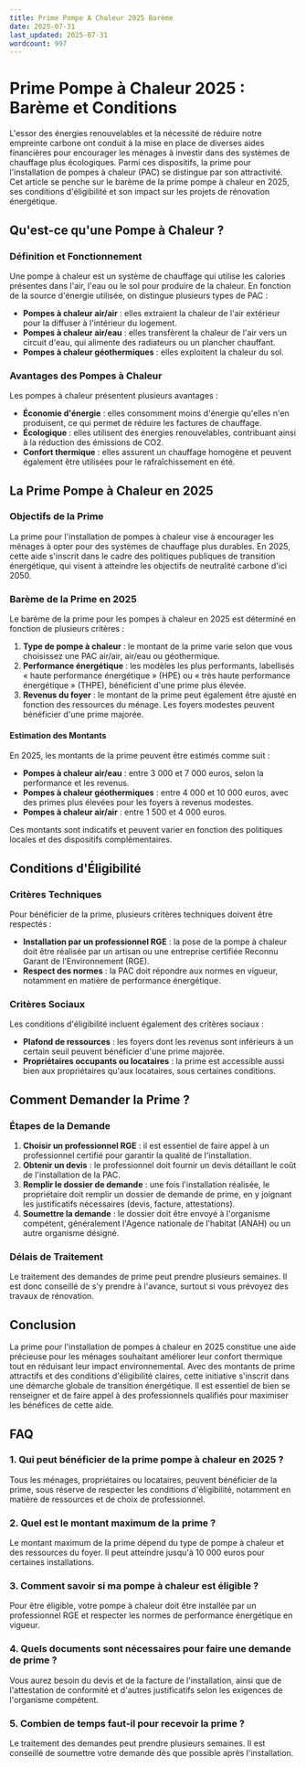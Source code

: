 ```yaml
---
title: Prime Pompe A Chaleur 2025 Barème
date: 2025-07-31
last_updated: 2025-07-31
wordcount: 997
---
```


# Prime Pompe à Chaleur 2025 : Barème et Conditions

L'essor des énergies renouvelables et la nécessité de réduire notre empreinte carbone ont conduit à la mise en place de diverses aides financières pour encourager les ménages à investir dans des systèmes de chauffage plus écologiques. Parmi ces dispositifs, la prime pour l'installation de pompes à chaleur (PAC) se distingue par son attractivité. Cet article se penche sur le barème de la prime pompe à chaleur en 2025, ses conditions d'éligibilité et son impact sur les projets de rénovation énergétique.

## Qu'est-ce qu'une Pompe à Chaleur ?

### Définition et Fonctionnement

Une pompe à chaleur est un système de chauffage qui utilise les calories présentes dans l'air, l'eau ou le sol pour produire de la chaleur. En fonction de la source d'énergie utilisée, on distingue plusieurs types de PAC :

- **Pompes à chaleur air/air** : elles extraient la chaleur de l'air extérieur pour la diffuser à l'intérieur du logement.
- **Pompes à chaleur air/eau** : elles transfèrent la chaleur de l'air vers un circuit d'eau, qui alimente des radiateurs ou un plancher chauffant.
- **Pompes à chaleur géothermiques** : elles exploitent la chaleur du sol.

### Avantages des Pompes à Chaleur

Les pompes à chaleur présentent plusieurs avantages :

- **Économie d'énergie** : elles consomment moins d'énergie qu'elles n'en produisent, ce qui permet de réduire les factures de chauffage.
- **Écologique** : elles utilisent des énergies renouvelables, contribuant ainsi à la réduction des émissions de CO2.
- **Confort thermique** : elles assurent un chauffage homogène et peuvent également être utilisées pour le rafraîchissement en été.

## La Prime Pompe à Chaleur en 2025

### Objectifs de la Prime

La prime pour l'installation de pompes à chaleur vise à encourager les ménages à opter pour des systèmes de chauffage plus durables. En 2025, cette aide s'inscrit dans le cadre des politiques publiques de transition énergétique, qui visent à atteindre les objectifs de neutralité carbone d'ici 2050.

### Barème de la Prime en 2025

Le barème de la prime pour les pompes à chaleur en 2025 est déterminé en fonction de plusieurs critères :

1. **Type de pompe à chaleur** : le montant de la prime varie selon que vous choisissez une PAC air/air, air/eau ou géothermique.
2. **Performance énergétique** : les modèles les plus performants, labellisés « haute performance énergétique » (HPE) ou « très haute performance énergétique » (THPE), bénéficient d'une prime plus élevée.
3. **Revenus du foyer** : le montant de la prime peut également être ajusté en fonction des ressources du ménage. Les foyers modestes peuvent bénéficier d'une prime majorée.

#### Estimation des Montants

En 2025, les montants de la prime peuvent être estimés comme suit :

- **Pompes à chaleur air/eau** : entre 3 000 et 7 000 euros, selon la performance et les revenus.
- **Pompes à chaleur géothermiques** : entre 4 000 et 10 000 euros, avec des primes plus élevées pour les foyers à revenus modestes.
- **Pompes à chaleur air/air** : entre 1 500 et 4 000 euros.

Ces montants sont indicatifs et peuvent varier en fonction des politiques locales et des dispositifs complémentaires.

## Conditions d'Éligibilité

### Critères Techniques

Pour bénéficier de la prime, plusieurs critères techniques doivent être respectés :

- **Installation par un professionnel RGE** : la pose de la pompe à chaleur doit être réalisée par un artisan ou une entreprise certifiée Reconnu Garant de l’Environnement (RGE).
- **Respect des normes** : la PAC doit répondre aux normes en vigueur, notamment en matière de performance énergétique.

### Critères Sociaux

Les conditions d'éligibilité incluent également des critères sociaux :

- **Plafond de ressources** : les foyers dont les revenus sont inférieurs à un certain seuil peuvent bénéficier d'une prime majorée.
- **Propriétaires occupants ou locataires** : la prime est accessible aussi bien aux propriétaires qu'aux locataires, sous certaines conditions.

## Comment Demander la Prime ?

### Étapes de la Demande

1. **Choisir un professionnel RGE** : il est essentiel de faire appel à un professionnel certifié pour garantir la qualité de l'installation.
2. **Obtenir un devis** : le professionnel doit fournir un devis détaillant le coût de l'installation de la PAC.
3. **Remplir le dossier de demande** : une fois l'installation réalisée, le propriétaire doit remplir un dossier de demande de prime, en y joignant les justificatifs nécessaires (devis, facture, attestations).
4. **Soumettre la demande** : le dossier doit être envoyé à l'organisme compétent, généralement l'Agence nationale de l'habitat (ANAH) ou un autre organisme désigné.

### Délais de Traitement

Le traitement des demandes de prime peut prendre plusieurs semaines. Il est donc conseillé de s'y prendre à l'avance, surtout si vous prévoyez des travaux de rénovation.

## Conclusion

La prime pour l'installation de pompes à chaleur en 2025 constitue une aide précieuse pour les ménages souhaitant améliorer leur confort thermique tout en réduisant leur impact environnemental. Avec des montants de prime attractifs et des conditions d'éligibilité claires, cette initiative s'inscrit dans une démarche globale de transition énergétique. Il est essentiel de bien se renseigner et de faire appel à des professionnels qualifiés pour maximiser les bénéfices de cette aide.

## FAQ

### 1. Qui peut bénéficier de la prime pompe à chaleur en 2025 ?

Tous les ménages, propriétaires ou locataires, peuvent bénéficier de la prime, sous réserve de respecter les conditions d'éligibilité, notamment en matière de ressources et de choix de professionnel.

### 2. Quel est le montant maximum de la prime ?

Le montant maximum de la prime dépend du type de pompe à chaleur et des ressources du foyer. Il peut atteindre jusqu'à 10 000 euros pour certaines installations.

### 3. Comment savoir si ma pompe à chaleur est éligible ?

Pour être éligible, votre pompe à chaleur doit être installée par un professionnel RGE et respecter les normes de performance énergétique en vigueur.

### 4. Quels documents sont nécessaires pour faire une demande de prime ?

Vous aurez besoin du devis et de la facture de l'installation, ainsi que de l'attestation de conformité et d'autres justificatifs selon les exigences de l'organisme compétent.

### 5. Combien de temps faut-il pour recevoir la prime ?

Le traitement des demandes peut prendre plusieurs semaines. Il est conseillé de soumettre votre demande dès que possible après l'installation.